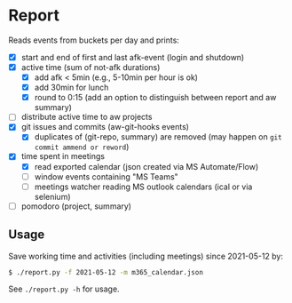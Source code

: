 Report
======

Reads events from buckets per day and prints:

- [x] start and end of first and last afk-event (login and shutdown)
- [x] active time (sum of not-afk durations)
  - [x] add afk < 5min (e.g., 5-10min per hour is ok)
  - [x] add 30min for lunch
  - [x] round to 0:15
        (add an option to distinguish between report and aw summary)
- [ ] distribute active time to aw projects
- [x] git issues and commits (aw-git-hooks events)
  - [x] duplicates of (git-repo, summary) are removed
    (may happen on `git commit ammend or reword`)
- [x] time spent in meetings
  - [x] read exported calendar (json created via MS Automate/Flow)
  - [ ] window events containing "MS Teams"
  - [ ] meetings watcher reading MS outlook calendars (ical or via selenium)
- [ ] pomodoro (project, summary)

Usage
-----

Save working time and activities (including meetings) since 2021-05-12 by:
```bash
$ ./report.py -f 2021-05-12 -m m365_calendar.json
```

See `./report.py -h` for usage.
